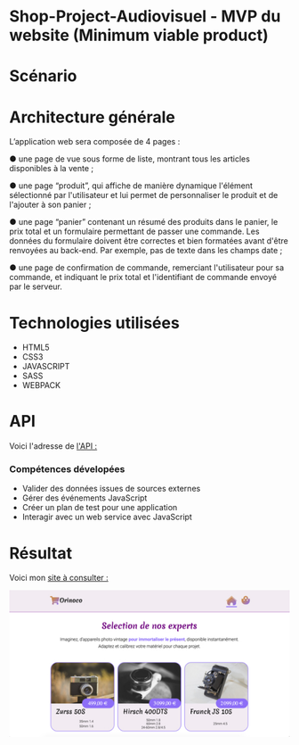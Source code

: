 # Shop-Project-Audiovisuel - MVP du website (Minimum viable product)



# Scénario

# Architecture générale

L’application web sera composée de 4 pages :

● une page de vue sous forme de liste, montrant tous les articles disponibles à la vente ;

● une page “produit”, qui affiche de manière dynamique l'élément sélectionné par l'utilisateur et lui permet de personnaliser le produit et de l'ajouter à son panier ;

● une page “panier” contenant un résumé des produits dans le panier, le prix total et un formulaire permettant de passer une commande. Les données du formulaire doivent être correctes et bien formatées avant d'être renvoyées au back-end. Par exemple, pas de texte dans les champs date ;

● une page de confirmation de commande, remerciant l'utilisateur pour sa commande, et indiquant le prix total et l'identifiant de commande envoyé par le serveur.

# Technologies utilisées

* HTML5
* CSS3
* JAVASCRIPT
* SASS
* WEBPACK

# API 

Voici l'adresse de [l'API :](https://oc-p5-api.herokuapp.com/api/cameras)

### Compétences dévelopées

* Valider des données issues de sources externes
* Gérer des événements JavaScript
* Créer un plan de test pour une application
* Interagir avec un web service avec JavaScript

# Résultat

Voici mon [site à consulter :](https://av-code80.github.io/AvGhasemian-P5-JS/)

![](https://github.com/Av-code80/AvGhasemian-P5-JS/blob/master/images/orinoco.jpg)
